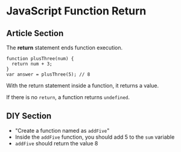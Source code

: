 # JavaScript Function Return

## Article Section

The **return** statement ends function execution.

```
function plusThree(num) {
  return num + 3;
}
var answer = plusThree(5); // 8
```

With the return statement inside a function, it returns a value.

If there is no `return`, a function returns `undefined`.

## DIY Section

- "Create a function named as `addFive`"
- Inside the `addFive` function, you should add 5 to the `sum` variable
- `addFive` should return the value 8
